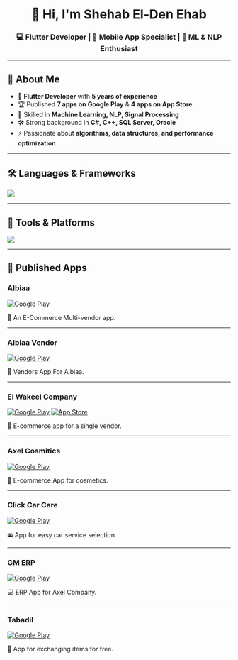 <h1 align="center">👋 Hi, I'm Shehab El-Den Ehab</h1>
<h3 align="center">💻 Flutter Developer | 📱 Mobile App Specialist | 🤖 ML & NLP Enthusiast</h3>

---

## 🚀 About Me
- 📱 **Flutter Developer** with **5 years of experience**
- 🏆 Published **7 apps on Google Play** & **4 apps on App Store**
- 🔬 Skilled in **Machine Learning, NLP, Signal Processing**
- 🛠️ Strong background in **C#, C++, SQL Server, Oracle**
- ⚡ Passionate about **algorithms, data structures, and performance optimization**

---

## 🛠️ Languages & Frameworks
<a href="https://skillicons.dev">
  <img src="https://skillicons.dev/icons?i=dart,flutter,java,kotlin,gradle,py,cpp,cs,dotnet,ts,js,scala&perline=6"/>
</a>

---

## 🔧 Tools & Platforms
<a href="https://skillicons.dev">
  <img src="https://skillicons.dev/icons?i=git,github,gitlab,androidstudio,vscode,visualstudio,pycharm,idea,firebase,mongodb,sqlite,figma,postman,stackoverflow,blender&perline=6"/>
</a>

---

## 📱 Published Apps

### Albiaa 
[![Google Play](https://img.shields.io/badge/Google%20Play-414141?style=for-the-badge&logo=googleplay)](https://play.google.com/store/apps/details?id=com.mohamed_helicopter.albaiaa)
<!-- [![App Store](https://img.shields.io/badge/App%20Store-0D96F6?style=for-the-badge&logo=appstore&logoColor=white)](https://apps.apple.com/app/idYOUR_APP_ID) --> 
🛒 An E-Commerce Multi-vendor app.

---
### Albiaa Vendor
[![Google Play](https://img.shields.io/badge/Google%20Play-414141?style=for-the-badge&logo=googleplay)](https://play.google.com/store/apps/details?id=com.mohamed_helicopter.albaiaavendors)
<!-- [![App Store](https://img.shields.io/badge/App%20Store-0D96F6?style=for-the-badge&logo=appstore&logoColor=white)](https://apps.apple.com/app/idYOUR_APP_ID) --> 
🛒 Vendors App For Albiaa.

---
### El Wakeel Company
[![Google Play](https://img.shields.io/badge/Google%20Play-414141?style=for-the-badge&logo=googleplay)](https://play.google.com/store/apps/details?id=com.mohamed_helicopter.almandub)
 [![App Store](https://img.shields.io/badge/App%20Store-0D96F6?style=for-the-badge&logo=appstore&logoColor=white)](https://apps.apple.com/eg/app/%D8%B4%D8%B1%D9%83%D8%A9-%D8%A7%D9%84%D9%88%D9%83%D9%8A%D9%84/id6751055906) 
 
🛒 E-commerce app for a single vendor.

---
### Axel Cosmitics
[![Google Play](https://img.shields.io/badge/Google%20Play-414141?style=for-the-badge&logo=googleplay)](https://play.google.com/store/apps/details?id=com.ashalpro.axelcosmetics)
<!-- [![App Store](https://img.shields.io/badge/App%20Store-0D96F6?style=for-the-badge&logo=appstore&logoColor=white)](https://apps.apple.com/app/idYOUR_APP_ID) --> 
🛒 E-commerce App for cosmetics.

---
### Click Car Care
[![Google Play](https://img.shields.io/badge/Google%20Play-414141?style=for-the-badge&logo=googleplay)](https://play.google.com/store/apps/details?id=com.clickcarcare.clickcarcare)
<!-- [![App Store](https://img.shields.io/badge/App%20Store-0D96F6?style=for-the-badge&logo=appstore&logoColor=white)](https://apps.apple.com/app/idYOUR_APP_ID) --> 
🚘 App for easy car service selection.

---
### GM ERP
[![Google Play](https://img.shields.io/badge/Google%20Play-414141?style=for-the-badge&logo=googleplay)](https://play.google.com/store/apps/details?id=com.ashalpos.gmerp)
<!-- [![App Store](https://img.shields.io/badge/App%20Store-0D96F6?style=for-the-badge&logo=appstore&logoColor=white)](https://apps.apple.com/app/idYOUR_APP_ID) --> 
💻 ERP App for Axel Company.

---
### Tabadil
[![Google Play](https://img.shields.io/badge/Google%20Play-414141?style=for-the-badge&logo=googleplay)](https://play.google.com/store/apps/details?id=com.tabadil.app.tabadil&pli=1)
<!-- [![App Store](https://img.shields.io/badge/App%20Store-0D96F6?style=for-the-badge&logo=appstore&logoColor=white)](https://apps.apple.com/app/idYOUR_APP_ID) --> 
🔄 App for exchanging items for free.
